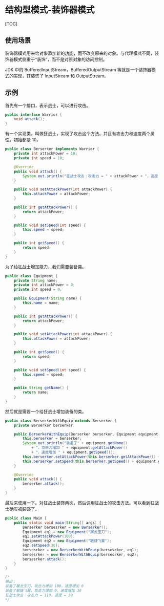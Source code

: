 # 结构型模式-装饰器模式

[TOC]

## 使用场景

装饰器模式用来给对象添加新的功能，而不改变原来的对象。与代理模式不同，装饰器模式侧重于“装饰”，而不是对原对象的访问控制。

JDK 中的 BufferedInputStream，BufferedOutputStream 等就是一个装饰器模式的实现，其装饰了 InputStream 和 OutputStream。

## 示例

首先有一个接口，表示战士，可以进行攻击。

```java
public interface Warrior {
    void attack();
}
```

有一个实现类，叫做狂战士，实现了攻击这个方法。并且有攻击力和速度两个属性，初始都是 10。

```java
public class Berserker implements Warrior {
    private int attackPower = 10;
    private int speed = 10;

    @Override
    public void attack() {
        System.out.println("狂战士攻击：攻击力 = " + attackPower + "，速度 = " + speed);
    }

    public void setAttackPower(int attackPower) {
        this.attackPower = attackPower;
    }

    public int getAttackPower() {
        return attackPower;
    }

    public void setSpeed(int speed) {
        this.speed = speed;
    }

    public int getSpeed() {
        return speed;
    }
}

```

为了给狂战士增加能力，我们需要装备类。

```java
public class Equipment {
    private String name;
    private int attackPower = 0;
    private int speed = 0;

    public Equipment(String name) {
        this.name = name;
    }

    public int getAttackPower() {
        return attackPower;
    }

    public void setAttackPower(int attackPower) {
        this.attackPower = attackPower;
    }

    public int getSpeed() {
        return speed;
    }

    public void setSpeed(int speed) {
        this.speed = speed;
    }

    public String getName() {
        return name;
    }
}
```

然后就是需要一个给狂战士增加装备的类。

```java
public class BerserkerWithEquip extends Berserker {
    private Berserker berserker;

    public BerserkerWithEquip(Berserker berserker, Equipment equipment) {
        this.berserker = berserker;
        System.out.println("装备了" + equipment.getName()
            + "，攻击力增加 " + equipment.getAttackPower()
            + "，速度增加 " + equipment.getSpeed());
        this.berserker.setAttackPower(this.berserker.getAttackPower() + equipment.getAttackPower());
        this.berserker.setSpeed(this.berserker.getSpeed() + equipment.getSpeed());
    }

    @Override
    public void attack() {
        berserker.attack();
    }
}
```

最后来使用一下。对狂战士装饰两次，然后调用狂战士的攻击方法。可以看到狂战士确实被装饰了。

```java
public class Main {
    public static void main(String[] args) {
        Berserker bersesrker = new Berserker();
        Equipment eq1 = new Equipment("屠龙宝刀");
        eq1.setAttackPower(100);
        Equipment eq2 = new Equipment("敏捷飞翼");
        eq2.setSpeed(30);
        bersesrker = new BerserkerWithEquip(bersesrker, eq1);
        bersesrker = new BerserkerWithEquip(bersesrker, eq2);
        bersesrker.attack();
    }
}

/*
输出：
装备了屠龙宝刀，攻击力增加 100，速度增加 0
装备了敏捷飞翼，攻击力增加 0，速度增加 30
狂战士攻击：攻击力 = 110，速度 = 30
*/
```